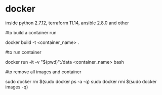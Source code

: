 # docker

inside python 2.7.12, terraform 11.14, ansible 2.8.0 and other

#to build a container run

docker build -t <container_name> .

#to run container

docker run -it -v "$(pwd)":/data <container_name>  bash

#to remove all images and container

sudo docker rm $(sudo docker ps -a -q)
sudo docker rmi $(sudo docker images -q)